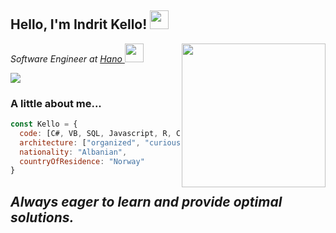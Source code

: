 <h2> Hello, I'm Indrit Kello! <img src="https://media.giphy.com/media/Y4VFF2hJTGjm6yp69i/giphy.gif" width="30"></h2>
<img align='right' src="https://media.giphy.com/media/gIl90vrqMIjm3MO4Xi/giphy.gif" width="230">
<p><em>Software Engineer at <a href="http://www.hano.no">Hano </a><img src="https://media.giphy.com/media/LPmCQHEnnO1VlYXTfl/source.gif" width="30">
</em></p>


<a href="https://www.linkedin.com/in/indrit-kello/" target="_blank"><img src="https://img.shields.io/badge/-indritkello-blue?style=flat-square&logo=Linkedin&logoColor=white&link=https://www.linkedin.com/in/indritkello/" ></a>


### A little about me...  
```javascript
const Kello = {
  code: [C#, VB, SQL, Javascript, R, C++, Java]
  architecture: ["organized", "curious", "technology enthusiast"],
  nationality: "Albanian",
  countryOfResidence: "Norway"
}
```
<em><b>Always eager to learn and provide optimal solutions.</b></em>
---
